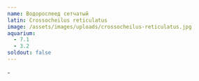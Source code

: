 ```yaml
---
name: Водорослеед сетчатый
latin: Crossocheilus reticulatus
image: /assets/images/uploads/crossocheilus-reticulatus.jpg
aquarium:
  - 7.1
  - 3.2
soldout: false
---
```

\-
